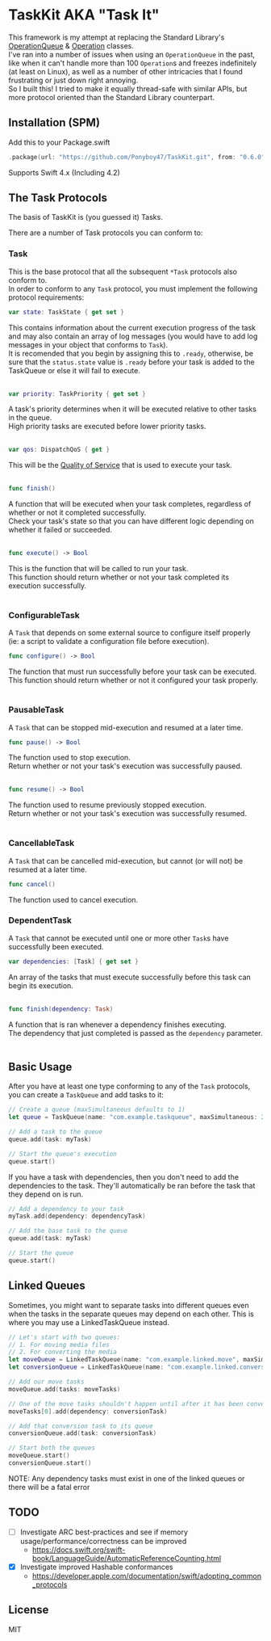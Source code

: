 # TaskKit AKA "Task It"

This framework is my attempt at replacing the Standard Library's [OperationQueue](https://developer.apple.com/documentation/foundation/operationqueue) & [Operation](https://developer.apple.com/documentation/foundation/operation) classes.<br />
I've ran into a number of issues when using an `OperationQueue` in the past, like when it can't handle more than 100 `Operation`s and freezes indefinitely (at least on Linux), as well as a number of other intricacies that I found frustrating or just down right annoying.<br />
So I built this! I tried to make it equally thread-safe with similar APIs, but more protocol oriented than the Standard Library counterpart.

## Installation (SPM)
Add this to your Package.swift
```swift
.package(url: "https://github.com/Ponyboy47/TaskKit.git", from: "0.6.0")
```
Supports Swift 4.x (Including 4.2)

## The Task Protocols
The basis of TaskKit is (you guessed it) Tasks.

There are a number of Task protocols you can conform to:
### Task
This is the base protocol that all the subsequent `*Task` protocols also conform to.<br />
In order to conform to any `Task` protocol, you must implement the following protocol requirements:<br />

```swift
var state: TaskState { get set }
```
This contains information about the current execution progress of the task and may also contain an array of log messages (you would have to add log messages in your object that conforms to `Task`).<br />
It is recomended that you begin by assigning this to `.ready`, otherwise, be sure that the `status.state` value is `.ready` before your task is added to the TaskQueue or else it will fail to execute.<br /><br />

```swift
var priority: TaskPriority { get set }
```
A task's priority determines when it will be executed relative to other tasks in the queue.<br />
High priority tasks are executed before lower priority tasks.<br /><br />

```swift
var qos: DispatchQoS { get }
```
This will be the [Quality of Service](https://developer.apple.com/documentation/dispatch/dispatchqos) that is used to execute your task.<br /><br />

```swift
func finish()
```
A function that will be executed when your task completes, regardless of whether or not it completed successfully.<br />
Check your task's state so that you can have different logic depending on whether it failed or succeeded.<br /><br />

```swift
func execute() -> Bool
```
This is the function that will be called to run your task.<br />
This function should return whether or not your task completed its execution successfully.<br /><br />

### ConfigurableTask
A `Task` that depends on some external source to configure itself properly (ie: a script to validate a configuration file before execution).

```swift
func configure() -> Bool
```
The function that must run successfully before your task can be executed.<br />
This function should return whether or not it configured your task properly.<br /><br />

### PausableTask
A `Task` that can be stopped mid-execution and resumed at a later time.

```swift
func pause() -> Bool
```
The function used to stop execution.<br />
Return whether or not your task's execution was successfully paused.<br /><br />

```swift
func resume() -> Bool
```
The function used to resume previously stopped execution.<br />
Return whether or not your task's execution was successfully resumed.<br /><br />

### CancellableTask
A `Task` that can be cancelled mid-execution, but cannot (or will not) be resumed at a later time.

```swift
func cancel()
```
The function used to cancel execution.<br />

### DependentTask
A `Task` that cannot be executed until one or more other `Task`s have successfully been executed.

```swift
var dependencies: [Task] { get set }
```
An array of the tasks that must execute successfully before this task can begin its execution.<br /><br />

```swift
func finish(dependency: Task)
```
A function that is ran whenever a dependency finishes executing.<br />
The dependency that just completed is passed as the `dependency` parameter.<br /><br />

## Basic Usage

After you have at least one type conforming to any of the `Task` protocols, you can create a `TaskQueue` and add tasks to it:
```swift
// Create a queue (maxSimultaneous defaults to 1)
let queue = TaskQueue(name: "com.example.taskqueue", maxSimultaneous: 2)

// Add a task to the queue
queue.add(task: myTask)

// Start the queue's execution
queue.start()
```

If you have a task with dependencies, then you don't need to add the dependencies to the task.
They'll automatically be ran before the task that they depend on is run.
```swift
// Add a dependency to your task
myTask.add(dependency: dependencyTask)

// Add the base task to the queue
queue.add(task: myTask)

// Start the queue
queue.start()
```

## Linked Queues

Sometimes, you might want to separate tasks into different queues even when the tasks in the separate queues may depend on each other.
This is where you may use a LinkedTaskQueue instead.
```swift
// Let's start with two queues:
// 1. For moving media files
// 2. For converting the media
let moveQueue = LinkedTaskQueue(name: "com.example.linked.move", maxSimultaneous: 5)
let conversionQueue = LinkedTaskQueue(name: "com.example.linked.conversion", linkedTo: moveQueue)

// Add our move tasks
moveQueue.add(tasks: moveTasks)

// One of the move tasks shouldn't happen until after it has been converted
moveTasks[0].add(dependency: conversionTask)

// Add that conversion task to its queue
conversionQueue.add(task: conversionTask)

// Start both the queues
moveQueue.start()
conversionQueue.start()
```
NOTE: Any dependency tasks must exist in one of the linked queues or there will be a fatal error

## TODO

- [ ] Investigate ARC best-practices and see if memory usage/performance/correctness can be improved
  - https://docs.swift.org/swift-book/LanguageGuide/AutomaticReferenceCounting.html
- [x] Investigate improved Hashable conformances
  - https://developer.apple.com/documentation/swift/adopting_common_protocols

## License
MIT
